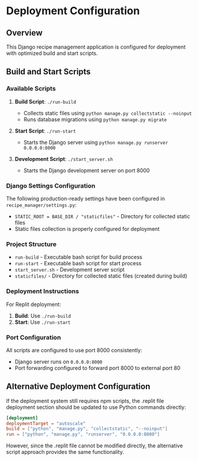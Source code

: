 # Deployment Configuration

## Overview

This Django recipe management application is configured for deployment with optimized build and start scripts.

## Build and Start Scripts

### Available Scripts

1. **Build Script**: `./run-build`
   - Collects static files using `python manage.py collectstatic --noinput`
   - Runs database migrations using `python manage.py migrate`

2. **Start Script**: `./run-start`
   - Starts the Django server using `python manage.py runserver 0.0.0.0:8000`

3. **Development Script**: `./start_server.sh`
   - Starts the Django development server on port 8000

### Django Settings Configuration

The following production-ready settings have been configured in `recipe_manager/settings.py`:

- `STATIC_ROOT = BASE_DIR / "staticfiles"` - Directory for collected static files
- Static files collection is properly configured for deployment

### Project Structure

- `run-build` - Executable bash script for build process
- `run-start` - Executable bash script for start process
- `start_server.sh` - Development server script
- `staticfiles/` - Directory for collected static files (created during build)

### Deployment Instructions

For Replit deployment:

1. **Build**: Use `./run-build`
2. **Start**: Use `./run-start`

### Port Configuration

All scripts are configured to use port 8000 consistently:
- Django server runs on `0.0.0.0:8000`
- Port forwarding configured to forward port 8000 to external port 80

## Alternative Deployment Configuration

If the deployment system still requires npm scripts, the .replit file deployment section should be updated to use Python commands directly:

```toml
[deployment]
deploymentTarget = "autoscale"
build = ["python", "manage.py", "collectstatic", "--noinput"]
run = ["python", "manage.py", "runserver", "0.0.0.0:8000"]
```

However, since the .replit file cannot be modified directly, the alternative script approach provides the same functionality.